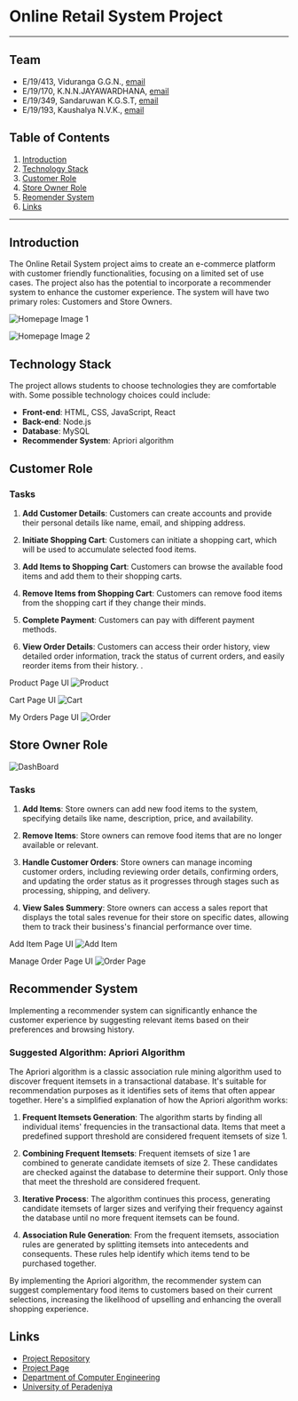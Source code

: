 # Online Retail System Project

---

<!-- 
This is a sample image, to show how to add images to your page. To learn more options, please refer [this](https://projects.ce.pdn.ac.lk/docs/faq/how-to-add-an-image/)

![Sample Image](./images/sample.png)
 -->



## Team
-  E/19/413, Viduranga G.G.N., [email](mailto:e19413@eng.pdn.ac.lk)
-  E/19/170, K.N.N.JAYAWARDHANA, [email](mailto:e19170@eng.pdn.ac.lk)
-  E/19/349, Sandaruwan K.G.S.T, [email](mailto:e19349@eng.pdn.ac.lk)
-  E/19/193, Kaushalya N.V.K., [email](mailto:e19193@eng.pdn.ac.lk)

## Table of Contents
1. [Introduction](#introduction)
2. [Technology Stack](#technology-stack)
3. [Customer Role](#customer-role)
4. [Store Owner Role](#store-owner-role)
4. [Reomender System](#recommender-system)
2. [Links](#links)

---

## Introduction

 The Online Retail System project aims to create an e-commerce platform with customer friendly functionalities, focusing on a limited set of use cases. The project also has the potential to incorporate a recommender system to enhance the customer experience. The system will have two primary roles: Customers and Store Owners.
 
![Homepage Image 1](./images/Homepage.png)

![Homepage Image 2](./images/Categories.png)

## Technology Stack

The project allows students to choose technologies they are comfortable with. Some possible technology choices could include:

- **Front-end**: HTML, CSS, JavaScript, React
- **Back-end**: Node.js
- **Database**: MySQL
- **Recommender System**: Apriori algorithm

## Customer Role

### Tasks

1. **Add Customer Details**: Customers can create accounts and provide their personal details like name, email, and shipping address.

2. **Initiate Shopping Cart**: Customers can initiate a shopping cart, which will be used to accumulate selected food items.

3. **Add Items to Shopping Cart**: Customers can browse the available food items and add them to their shopping carts.

4. **Remove Items from Shopping Cart**: Customers can remove food items from the shopping cart if they change their minds.

5. **Complete Payment**:  Customers can pay with different payment methods.

6. **View Order Details**:  Customers can access their order history, view detailed order information, track the status of current orders, and easily reorder items from their history. .

Product Page UI
![Product](./images/Product-Page.png)

Cart Page UI
![Cart](./images/Cart.png)

My Orders Page UI
![Order](./images/order-details-customer.png)


## Store Owner Role
![DashBoard](./images/Seller-Dashboard.png)


### Tasks

1. **Add Items**: Store owners can add new food items to the system, specifying details like name, description, price, and availability.

2. **Remove Items**: Store owners can remove food items that are no longer available or relevant.

3. **Handle Customer Orders**: Store owners can manage incoming customer orders, including reviewing order details, confirming orders, and updating the order status as it progresses through stages such as processing, shipping, and delivery.

4. **View Sales Summery**: Store owners can access a sales report that displays the total sales revenue for their store on specific dates, allowing them to track their business's financial performance over time.

Add Item Page UI
![Add Item](./images/Add-Product.png)

Manage Order Page UI
![Order Page](./images/Seller-Order-Handle.png)



## Recommender System

Implementing a recommender system can significantly enhance the customer experience by suggesting relevant items based on their preferences and browsing history.

### Suggested Algorithm: Apriori Algorithm

The Apriori algorithm is a classic association rule mining algorithm used to discover frequent itemsets in a transactional database. It's suitable for recommendation purposes as it identifies sets of items that often appear together. Here's a simplified explanation of how the Apriori algorithm works:

1. **Frequent Itemsets Generation**: The algorithm starts by finding all individual items' frequencies in the transactional data. Items that meet a predefined support threshold are considered frequent itemsets of size 1.

2. **Combining Frequent Itemsets**: Frequent itemsets of size 1 are combined to generate candidate itemsets of size 2. These candidates are checked against the database to determine their support. Only those that meet the threshold are considered frequent.

3. **Iterative Process**: The algorithm continues this process, generating candidate itemsets of larger sizes and verifying their frequency against the database until no more frequent itemsets can be found.

4. **Association Rule Generation**: From the frequent itemsets, association rules are generated by splitting itemsets into antecedents and consequents. These rules help identify which items tend to be purchased together.

By implementing the Apriori algorithm, the recommender system can suggest complementary food items to customers based on their current selections, increasing the likelihood of upselling and enhancing the overall shopping experience.

## Links

- [Project Repository](https://github.com/cepdnaclk/e19-co227-Online-Retail-System)
- [Project Page](https://cepdnaclk.github.io/e19-co227-Online-Retail-System/)
- [Department of Computer Engineering](http://www.ce.pdn.ac.lk/)
- [University of Peradeniya](https://eng.pdn.ac.lk/)


[//]: # (Please refer this to learn more about Markdown syntax)
[//]: # (https://github.com/adam-p/markdown-here/wiki/Markdown-Cheatsheet)

